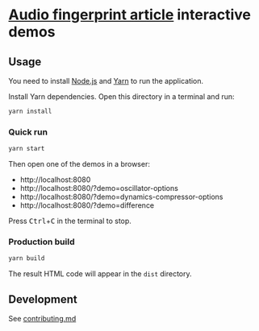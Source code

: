 # [Audio fingerprint article](https://fingerprintjs.com/blog/audio-fingerprinting/) interactive demos

## Usage

You need to install [Node.js](https://nodejs.org) and [Yarn](https://yarnpkg.com) to run the application.

Install Yarn dependencies.
Open this directory in a terminal and run:

```bash
yarn install
```

### Quick run

```bash
yarn start
```

Then open one of the demos in a browser:
- http://localhost:8080
- http://localhost:8080/?demo=oscillator-options
- http://localhost:8080/?demo=dynamics-compressor-options
- http://localhost:8080/?demo=difference

Press <kbd>Ctrl</kbd>+<kbd>C</kbd> in the terminal to stop.

### Production build

```bash
yarn build
```

The result HTML code will appear in the `dist` directory.

## Development

See [contributing.md](contributing.md)

